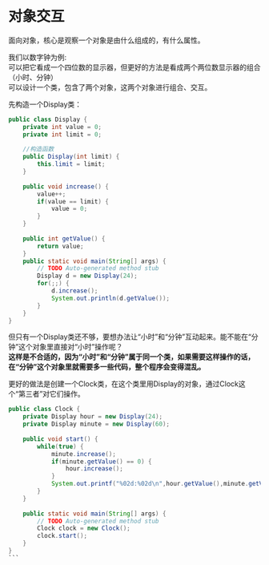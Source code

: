 对象交互
========
面向对象，核心是观察一个对象是由什么组成的，有什么属性。

我们以数字钟为例:<br>
可以把它看成一个四位数的显示器，但更好的方法是看成两个两位数显示器的组合（小时、分钟）<br>
可以设计一个类，包含了两个对象，这两个对象进行组合、交互。

先构造一个Display类：
````java
public class Display {
	private int value = 0;
	private int limit = 0;
	
	//构造函数
	public Display(int limit) {
		this.limit = limit;
	}
	
	public void increase() {
		value++;
		if(value == limit) {
			value = 0;
		}
	}
	
	public int getValue() {
		return value;
	}
	public static void main(String[] args) {
		// TODO Auto-generated method stub
		Display d = new Display(24);
		for(;;) {
			d.increase();
			System.out.println(d.getValue());
		}
	}
}
```````````````````````````````````````````

但只有一个Display类还不够，要想办法让“小时”和“分钟”互动起来。能不能在“分钟”这个对象里直接对“小时”操作呢？<br>
**这样是不合适的，因为“小时”和“分钟”属于同一个类，如果需要这样操作的话，在“分钟”这个对象里就需要多一些代码，整个程序会变得混乱。**

更好的做法是创建一个Clock类，在这个类里用Display的对象，通过Clock这个“第三者”对它们操作。<br>
``````````````````````````````````java
public class Clock {
	private Display hour = new Display(24);
	private Display minute = new Display(60);
	
	public void start() {
		while(true) {
			minute.increase();
			if(minute.getValue() == 0) {
				hour.increase();
			}
			System.out.printf("%02d:%02d\n",hour.getValue(),minute.getValue());
		}
	}
	
	public static void main(String[] args) {
		// TODO Auto-generated method stub
		Clock clock = new Clock();
		clock.start();
	}
}
```
